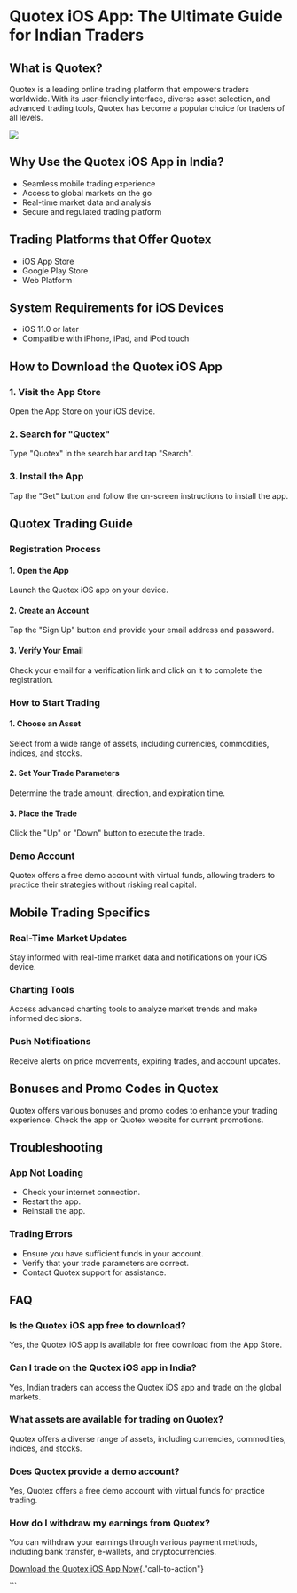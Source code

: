 # Quotex iOS App: The Ultimate Guide for Indian Traders

## What is Quotex?

Quotex is a leading online trading platform that empowers traders
worldwide. With its user-friendly interface, diverse asset selection,
and advanced trading tools, Quotex has become a popular choice for
traders of all levels.

[![](https://static.quotex.io/files/1_en/300_250.jpg)](https://traff.sbs/brokerqxsignupf)

## Why Use the Quotex iOS App in India?

-   Seamless mobile trading experience
-   Access to global markets on the go
-   Real-time market data and analysis
-   Secure and regulated trading platform

## Trading Platforms that Offer Quotex

-   iOS App Store
-   Google Play Store
-   Web Platform

## System Requirements for iOS Devices

-   iOS 11.0 or later
-   Compatible with iPhone, iPad, and iPod touch

## How to Download the Quotex iOS App

### 1. Visit the App Store

Open the App Store on your iOS device.

### 2. Search for "Quotex"

Type "Quotex" in the search bar and tap "Search".

### 3. Install the App

Tap the "Get" button and follow the on-screen instructions to
install the app.

## Quotex Trading Guide

### Registration Process

#### 1. Open the App

Launch the Quotex iOS app on your device.

#### 2. Create an Account

Tap the "Sign Up" button and provide your email address and
password.

#### 3. Verify Your Email

Check your email for a verification link and click on it to complete the
registration.

### How to Start Trading

#### 1. Choose an Asset

Select from a wide range of assets, including currencies, commodities,
indices, and stocks.

#### 2. Set Your Trade Parameters

Determine the trade amount, direction, and expiration time.

#### 3. Place the Trade

Click the "Up" or "Down" button to execute the trade.

### Demo Account

Quotex offers a free demo account with virtual funds, allowing traders
to practice their strategies without risking real capital.

## Mobile Trading Specifics

### Real-Time Market Updates

Stay informed with real-time market data and notifications on your iOS
device.

### Charting Tools

Access advanced charting tools to analyze market trends and make
informed decisions.

### Push Notifications

Receive alerts on price movements, expiring trades, and account updates.

## Bonuses and Promo Codes in Quotex

Quotex offers various bonuses and promo codes to enhance your trading
experience. Check the app or Quotex website for current promotions.

## Troubleshooting

### App Not Loading

-   Check your internet connection.
-   Restart the app.
-   Reinstall the app.

### Trading Errors

-   Ensure you have sufficient funds in your account.
-   Verify that your trade parameters are correct.
-   Contact Quotex support for assistance.

## FAQ

### Is the Quotex iOS app free to download?

Yes, the Quotex iOS app is available for free download from the App
Store.

### Can I trade on the Quotex iOS app in India?

Yes, Indian traders can access the Quotex iOS app and trade on the
global markets.

### What assets are available for trading on Quotex?

Quotex offers a diverse range of assets, including currencies,
commodities, indices, and stocks.

### Does Quotex provide a demo account?

Yes, Quotex offers a free demo account with virtual funds for practice
trading.

### How do I withdraw my earnings from Quotex?

You can withdraw your earnings through various payment methods,
including bank transfer, e-wallets, and cryptocurrencies.

[Download the Quotex iOS App
Now](\%22https://traff.sbs/quotexonelink\%22){."call-to-action"}

\`\`\`

